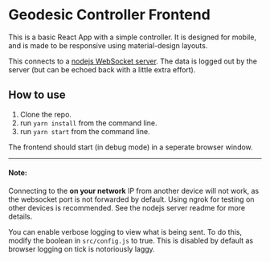# Geodesic Controller Frontend

This is a basic React App with a simple controller. It is designed for mobile, and is made to be responsive using material-design layouts.

This connects to a [nodejs WebSocket server](https://github.com/Bowbee/GeoNodeServer).
The data is logged out by the server (but can be echoed back with a little extra effort).

## How to use

1. Clone the repo.
2. run `yarn install` from the command line.
3. run `yarn start` from the command line.

The frontend should start (in debug mode) in a seperate browser window.

---

#### Note:

Connecting to the **on your network** IP from another device will not work, as the websocket port is not forwarded by default. Using ngrok for testing on other devices is recommended. See the nodejs server readme for more details.

You can enable verbose logging to view what is being sent. To do this, modify the boolean in `src/config.js` to true. This is disabled by default as browser logging on tick is notoriously laggy.